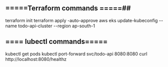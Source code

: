 ## =====Terraform commands =====##

terraform init
terraform apply -auto-approve
aws eks update-kubeconfig --name todo-api-cluster --region ap-south-1


## ==== lubectl commands=====
kubectl get pods
kubectl port-forward svc/todo-api 8080:8080
curl http://localhost:8080/healthz
